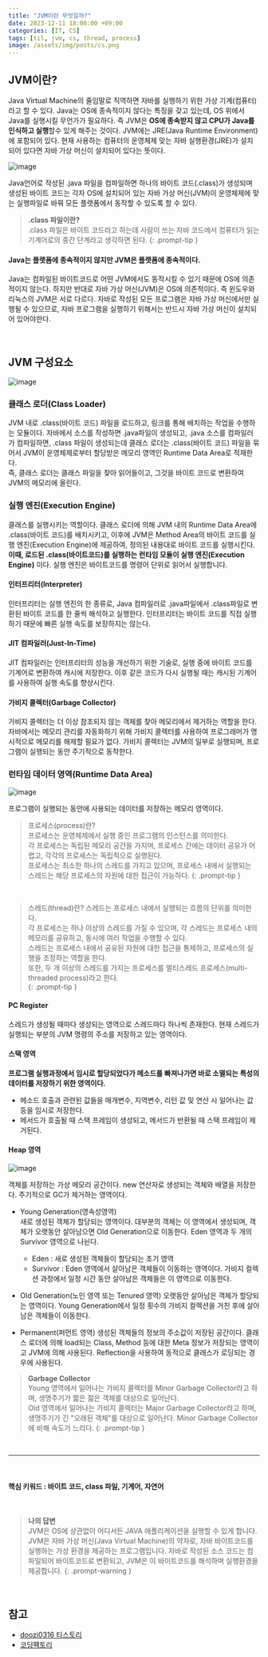 ```yaml
---
title: "JVM이란 무엇일까?"
date: 2023-12-11 18:00:00 +09:00
categories: [IT, CS]
tags: [til, jvm, cs, thread, process]
image: /assets/img/posts/cs.png
---
```


## JVM이란?

Java Virtual Machine의 줄임말로 직역하면 자바를 실행하기 위한 가상 기계(컴퓨터)라고 할 수 있다. Java는 OS에 종속적이지 않다는 특징을 갖고 있는데, OS 위에서 Java를 실행시킬 무언가가 필요하다. 즉 JVM은  **OS에 종속받지 않고 CPU가 Java를 인식하고 실행**할수 있게 해주는 것이다. JVM에는 JRE(Java Runtime Environment)에 포함되어 있다. 현재 사용하는 컴퓨터의 운영체제 맞는 자바 실행환경(JRE)가 설치되어 있다면 자바 가상 머신이 설치되어 있다는 뜻이다.

![image](https://github.com/honge7694/honge7694.github.io/assets/76715487/0f9a15ee-c0c2-4ba7-9c6a-0392be99b1ca)

Java언어로 작성된 .java 파일을 컴파일하면 하나의 바이트 코드(.class)가 생성되며 생성된 바이트 코드는 각자 OS에 설치되어 있는 자바 가상 머신(JVM)이 운영체제에 맞는 실행파일로 바꿔 모든 플랫폼에서 동작할 수 있도록 할 수 있다.

> **.class 파일이란?**     
> .class 파일은 바이트 코드라고 하는데 사람이 쓰는 자바 코드에서 컴퓨터가 읽는 기계어로의 중간 단계라고 생각하면 된다.
{: .prompt-tip }

#### Java는 플랫폼에 종속적이지 않지만 JVM은 플랫폼에 종속적이다.
Java는 컴파일된 바이트코드로 어떤 JVM에서도 동작시킬 수 있기 때문에 OS에 의존적이지 않는다. 하지만 반대로 자바 가상 머신(JVM)은 OS에 의존적이다. 즉 윈도우와 리눅스의 JVM은 서로 다르다. 자바로 작성된 모든 프로그램은 자바 가상 머신에서만 실행될 수 있으므로, 자바 프로그램을 실행하기 위해서는 반드시 자바 가상 머신이 설치되어 있어야한다.

<br/>

## JVM 구성요소

![image](https://github.com/honge7694/honge7694.github.io/assets/76715487/8351ea8e-7f84-4b4c-a0c7-dac88ba8f9f4)

### 클래스 로더(Class Loader)
JVM 내로 .class(바이트 코드) 파일을 로드하고, 링크를 통해 배치하는 작업을 수행하는 모듈이다. 자바에서 소스를 작성하면 .java파일이 생성되고, .java 소스를 컴파일러가 컴파일하면, .class 파일이 생성되는데 클래스 로더는 .class(바이트 코드) 파일을 묶어서 JVM이 운영체제로부터 할당받은 메모리 영역인 Runtime Data Area로 적재한다.    
즉, 클래스 로더는 클래스 파일을 찾아 읽어들이고, 그것을 바이트 코드로 변환하여 JVM의 메모리에 올린다.

### 실행 엔진(Execution Engine)
클래스를 실행시키는 역할이다. 클래스 로더에 의해 JVM 내의 Runtime Data Area에 .class(바이트 코드)를 배치시키고, 이후에 JVM은 Method Area의 바이트 코드를 실행 엔진(Execution Engine)에 제공하여, 정의된 내용대로 바이트 코드를 실행시킨다. **이때, 로드된 .class(바이트코드)를 실행하는 런타임 모듈이 실행 엔진(Execution Engine)** 이다. 실행 엔진은 바이트코드를 명령어 단위로 읽어서 실행합니다.

#### 인터프리터(Interpreter)
인터프리터는 실행 엔진의 한 종류로, Java 컴파일러로 .java파일에서 .class파일로 변환된 바이트 코드를 한 줄씩 해석하고 실행한다. 인터프리터는 바이트 코드를 직접 실행하기 때문에 빠른 실행 속도를 보장하지는 않는다.

#### JIT 컴파일러(Just-In-Time)
JIT 컴파일러는 인터프리터의 성능을 개선하기 위한 기술로, 실행 중에 바이트 코드를 기계어로 변환하여 캐시에 저장한다. 이후 같은 코드가 다시 실행될 때는 캐시된 기계어를 사용하여 실행 속도를 향상시킨다.

#### 가비지 콜렉터(Garbage Collector)
가비지 콜렉터는 더 이상 참조되지 않는 객체를 찾아 메모리에서 제거하는 역할을 한다. 자바에서는 메모리 관리를 자동화하기 위해 가비지 콜렉터를 사용하여 프로그래머가 명시적으로 메모리를 해제할 필요가 없다. 가비지 콜렉터는 JVM의 일부로 실행되며, 프로그램이 실행되는 동안 주기적으로 동작한다.

### 런타임 데이터 영역(Runtime Data Area)

![image](https://github.com/honge7694/honge7694.github.io/assets/76715487/edbd2cd3-e286-4b9c-b43f-71f4fa56e0d6)

프로그램이 실행되는 동안에 사용되는 데이터를 저장하는 메모리 영역이다.

> 프로세스(process)란?    
> 프로세스는 운영체제에서 실행 중인 프로그램의 인스턴스를 의미한다.     
> 각 프로세스는 독립된 메모리 공간을 가지며, 프로세스 간에는 데이터 공유가 어렵고, 각각의 프로세스는 독립적으로 실행된다.     
> 프로세스는 최소한 하나의 스레드를 가지고 있으며, 프로세스 내에서 실행되는 스레드는 해당 프로세스의 자원에 대한 접근이 가능하다.
{: .prompt-tip }

<br/>

> 스레드(thread)란?
> 스레드는 프로세스 내에서 실행되는 흐름의 단위를 의미한다.     
> 각 프로세스는 하나 이상의 스레드를 가질 수 있으며, 각 스레드는 프로세스 내의 메모리를 공유하고, 동시에 여러 작업을 수행할 수 있다.    
>  스레드는 프로세스 내에서 공유된 자원에 대한 접근을 통제하고, 프로세스의 실행을 조정하는 역할을 한다.    
>  또한, 두 개 이상의 스레드를 가지는 프로세스를 멀티스레드 프로세스(multi-threaded process)라고 한다.    
{: .prompt-tip }


#### PC Register
스레드가 생성될 때마다 생성되는 영역으로 스레드마다 하나씩 존재한다. 현재 스레드가 실행되는 부분의 JVM 명령의 주소를 저장하고 있는 영역이다.

#### 스택 영역

**프로그램 실행과정에서 임시로 할당되었다가 메소드를 빠져나가면 바로 소멸되는 특성의 데이터를 저장하기 위한 영역이다.**

+ 메소드 호출과 관련된 값들을 매개변수, 지역변수, 리턴 값 및 연산 시 일어나는 값 등을 임시로 저장한다.
+ 메서드가 호출될 때 스택 프레임이 생성되고, 메서드가 반환될 때 스택 프레임이 제거된다.

#### Heap 영역

![image](https://github.com/honge7694/honge7694.github.io/assets/76715487/90ea6e65-a63e-4185-817d-bb3c404da015)

객체를 저장하는 가상 메모리 공간이다. new 연산자로 생성되는 객체와 배열을 저장한다. 주기적으로 GC가 제거하는 영역이다.

+ Young Generation(영속성영역)     
새로 생성된 객체가 할당되는 영역이다. 대부분의 객체는 이 영역에서 생성되며, 객체가 오랫동안 살아남으면 Old Generation으로 이동한다. Eden 영역과 두 개의 Survivor 영역으로 나뉜다.
	+ Eden : 새로 생성된 객체들이 할당되는 초기 영역
	+ Survivor : Eden 영역에서 살아남은 객체들이 이동하는 영역이다. 가비지 컬렉션 과정에서 일정 시간 동안 살아남은 객체들은 이 영역으로 이동한다.

+ Old Generation(노인 영역 또는 Tenured 영역)
오랫동안 살아남은 객체가 할당되는 영역이다. Young Generation에서 일정 횟수의 가비지 컬렉션을 거친 후에 살아남은 객체들이 이동한다.

+ Permanent(퍼먼트 영역)
생성된 객체들의 정보의 주소값이 저장된 공간이다. 클래스 로더에 의해 load되는 Class, Method 등에 대한 Meta 정보가 저장되는 영역이고 JVM에 의해 사용된다.
Reflection을 사용하여 동적으로 클래스가 로딩되는 경우에 사용된다.

> **Garbage Collector**     
> Young 영역에서 일어나는 가비지 콜렉터를 Minor Garbage Collector라고 하며, 생명주기가 짧은 젊은 객체를 대상으로 일어난다.    
> Old 영역에서 일어나는 가비지 콜렉터는 Major Garbage Collector라고 하며, 생명주기가 긴 "오래된 객체"를  대상으로 일어난다. Minor Garbage Collector에 비해 속도가 느리다. 
{: .prompt-tip }

<br/>

***

<br/>

#### **핵심 키워드 : 바이트 코드, class 파일, 기계어, 자연어**

<br/>

> **나의 답변**    
JVM은 OS에 상관없이 어디서든 JAVA 애플리케이션을 실행할 수 있게 합니다. JVM은 자바 가상 머신(Java Virtual Machine)의 약자로, 자바 바이트코드를 실행하는 가상 환경을 제공하는 프로그램입니다. 자바로 작성된 소스 코드는 컴파일되어 바이트코드로 변환되고, JVM은 이 바이트코드를 해석하며 실행환경을 제공합니다.
{: .prompt-warning }

<br/>

## 참고

+ [doozi0316 티스토리](https://doozi0316.tistory.com/entry/1%EC%A3%BC%EC%B0%A8-JVM%EC%9D%80-%EB%AC%B4%EC%97%87%EC%9D%B4%EB%A9%B0-%EC%9E%90%EB%B0%94-%EC%BD%94%EB%93%9C%EB%8A%94-%EC%96%B4%EB%96%BB%EA%B2%8C-%EC%8B%A4%ED%96%89%ED%95%98%EB%8A%94-%EA%B2%83%EC%9D%B8%EA%B0%80)
+ [코딩팩토리](https://coding-factory.tistory.com/828)




